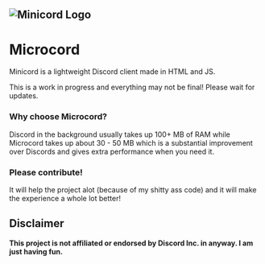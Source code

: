 ![Minicord Logo](https://github.com/n1d3v/minicord/assets/135556230/bb428c6c-682d-472e-abed-52be2ad41155)
---
# Microcord
Minicord is a lightweight Discord client made in HTML and JS.

This is a work in progress and everything may not be final! Please wait for updates.
### Why choose Microcord?
Discord in the background usually takes up 100+ MB of RAM while Microcord takes up about 30 - 50 MB which is a substantial improvement over Discords and gives extra performance when you need it.
### Please contribute!
It will help the project alot (because of my shitty ass code) and it will make the experience a whole lot better!
## Disclaimer
**This project is not affiliated or endorsed by Discord Inc. in anyway. I am just having fun.**
